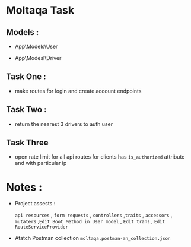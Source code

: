 # Moltaqa Task

## Models :

-  App\Models\User

-  App\Modesl\Driver

## Task One :

- make routes for login and create account endpoints

## Task Two :
- return the nearest 3 drivers to auth user

## Task Three
- open rate limit for all api routes for clients has `is_authorized` attribute and with particular ip


# Notes :
- Project assests :

    `api resources` , `form requests` , `controllers` ,`traits` , `accessors` , `mutaters` ,`Edit Boot Method in User model` , `Edit trans` , `Edit RouteServiceProvider`

- Atatch Postman collection `moltaqa.postman-an_collection.json`

